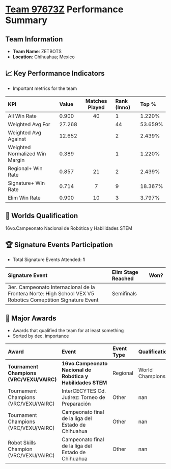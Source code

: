 # [Team 97673Z](https://https://www.robotevents.com/teams/V5RC/97673Z) Performance Summary

##  Team Information
- **Team Name**: ZETBOTS
- **Location**: Chihuahua; Mexico

## 📈 Key Performance Indicators
- Important metrics for the team

| KPI | Value | Matches Played | Rank (Inno) | Top % |
|:---|:-----|:--------------:|:----|:-----|
| All Win Rate | 0.900 | 40 | 1 | 1.220% |
| Weighted Avg For | 27.268 |  | 44 | 53.659% |
| Weighted Avg Against | 12.652 |  | 2 | 2.439% |
| Weighted Normalized Win Margin | 0.389 |  | 1 | 1.220% |
| Regional+ Win Rate | 0.857 | 21 | 2 | 2.439% |
| Signature+ Win Rate | 0.714 | 7 | 9 | 18.367% |
| Elim Win Rate | 0.900 | 10 | 3 | 3.797% |


## 🎯 Worlds Qualification
16vo.Campeonato Nacional de Robótica y Habilidades STEM

## 🏆 Signature Events Participation
- Total Signature Events Attended: **1**

| Signature Event | Elim Stage Reached | Won? |
|:----------------|:-------------------|:----|
| 3er. Campeonato Internacional de la Frontera Norte: High School VEX V5 Robotics Comeptition Signature Event | Semifinals |  |


## 🥇 Major Awards
- Awards that qualified the team for at least something
- Sorted by dec. importance

| Award | Event | Event Type | Qualification |
|:------|:------|:-----------|:--------------|
| **Tournament Champions (VRC/VEXU/VAIRC)** | **16vo.Campeonato Nacional de Robótica y Habilidades STEM** | Regional | World Championship |
| Tournament Champions (VRC/VEXU/VAIRC) | InterCECYTES Cd. Juárez: Torneo de Preparación | Other | nan |
| Tournament Champions (VRC/VEXU/VAIRC) | Campeonato final de la liga del Estado de Chihuahua | Other | nan |
| Robot Skills Champion (VRC/VEXU/VAIRC) | Campeonato final de la liga del Estado de Chihuahua | Other | nan |

